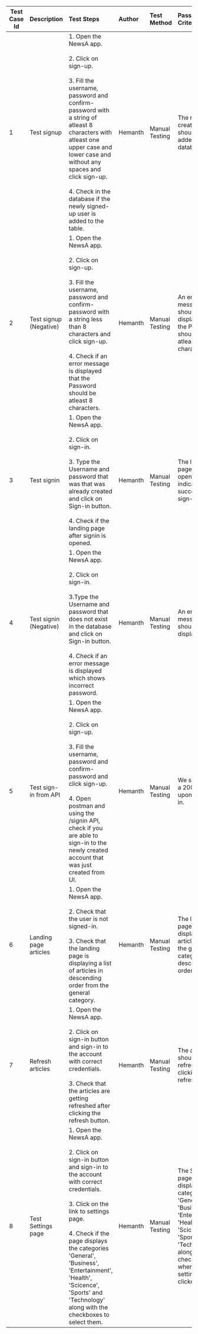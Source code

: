 
| Test Case Id |    Description    |            Test Steps           |    Author    |   Test Method   |       Pass/Fail Criteria      |
| ------------ | :---------------- | :------------------------------ | :----------- | :-------------- | :---------------------------- |
| 1 | Test signup | 1. Open the NewsA app. <br /> <br /> 2. Click on sign-up. <br /> <br /> 3. Fill the username, password and confirm-password with a string of atleast 8 characters with atleast one upper case and lower case and without any spaces and click sign-up.  <br /> <br /> 4. Check in the database if the newly signed-up user is added to the table. <br /> | Hemanth | Manual Testing | The newly created user should be added to the database. |
| 2 | Test signup (Negative) | 1. Open the NewsA app. <br /> <br /> 2. Click on sign-up. <br /> <br /> 3. Fill the username, password and confirm-password with a string less than 8 characters and click sign-up.  <br /> <br /> 4. Check if an error message is displayed that the Password should be atleast 8 characters. <br /> | Hemanth | Manual Testing | An error message should be displayed that the Password should be atleast 8 characters. |
| 3 | Test signin | 1. Open the NewsA app. <br /> <br /> 2. Click on sign-in. <br /> <br /> 3. Type the Username and password that was that was already created and click on Sign-in button.  <br /> <br /> 4. Check if the landing page after signin is opened. <br /> | Hemanth | Manual Testing | The landing page should open which indicate successful sign-in. |
| 4 | Test signin (Negative) | 1. Open the NewsA app. <br /> <br /> 2. Click on sign-in. <br /> <br /> 3.Type the Username and password that does not exist in the database and click on Sign-in button.  <br /> <br /> 4. Check if an error message is displayed which shows incorrect password. <br /> | Hemanth | Manual Testing | An error message should be displayed. |
| 5 | Test sign-in from API | 1. Open the NewsA app. <br /> <br /> 2. Click on sign-up. <br /> <br /> 3. Fill the username, password and confirm-password and click sign-up.  <br /> <br /> 4. Open postman and using the /signin API, check if you are able to sign-in to the newly created account that was just created from UI. <br /> | Hemanth | Manual Testing | We should get a 200 response upon signing-in. |
| 6 | Landing page articles | 1. Open the NewsA app. <br /> <br /> 2. Check that the user is not signed-in. <br /> <br /> 3. Check that the landing page is displaying a list of articles in descending order from the general category. <br />| Hemanth | Manual Testing | The landing page should display a list of articles from the general category in descending order. |
| 7 | Refresh articles | 1. Open the NewsA app. <br /> <br /> 2. Click on sign-in button and sign-in to the account with correct credentials. <br /> <br /> 3. Check that the articles are getting refreshed after clicking the refresh button. <br />  | Hemanth | Manual Testing | The articles should get refreshed after clicking the refresh button.|
| 8 | Test Settings page | 1. Open the NewsA app. <br /> <br /> 2. Click on sign-in button and sign-in to the account with correct credentials. <br /> <br /> 3. Click on the link to settings page. <br /> <br /> 4. Check if the page displays the categories 'General', 'Business', 'Entertainment', 'Health', 'Scicence', 'Sports' and 'Technology' along with the checkboxes to select them. <br /> | Hemanth | Manual Testing | The Settings page should display the categories 'General', 'Business', 'Entertainment', 'Health', 'Scicence', 'Sports' and 'Technology' along with the checkboxes when the settings link is clicked. |
